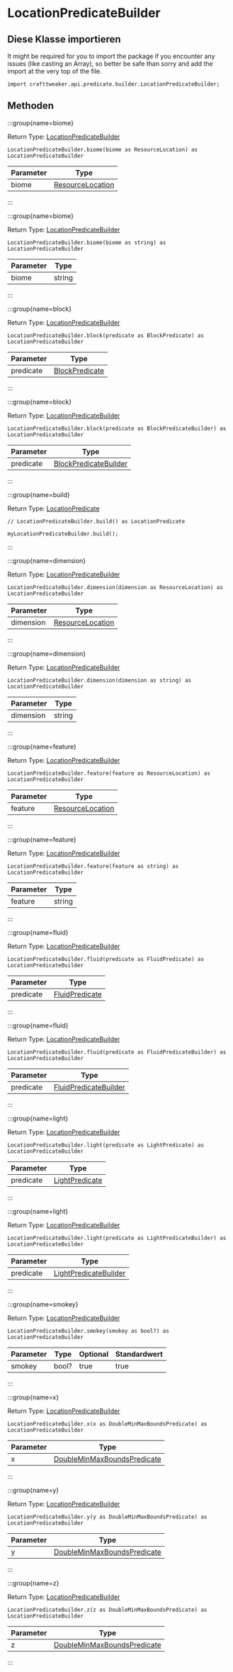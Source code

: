 # LocationPredicateBuilder

## Diese Klasse importieren

It might be required for you to import the package if you encounter any issues (like casting an Array), so better be safe than sorry and add the import at the very top of the file.
```zenscript
import crafttweaker.api.predicate.builder.LocationPredicateBuilder;
```


## Methoden

:::group{name=biome}

Return Type: [LocationPredicateBuilder](/vanilla/api/predicate/builder/LocationPredicateBuilder)

```zenscript
LocationPredicateBuilder.biome(biome as ResourceLocation) as LocationPredicateBuilder
```

| Parameter | Type                                                       |
| --------- | ---------------------------------------------------------- |
| biome     | [ResourceLocation](/vanilla/api/resource/ResourceLocation) |


:::

:::group{name=biome}

Return Type: [LocationPredicateBuilder](/vanilla/api/predicate/builder/LocationPredicateBuilder)

```zenscript
LocationPredicateBuilder.biome(biome as string) as LocationPredicateBuilder
```

| Parameter | Type   |
| --------- | ------ |
| biome     | string |


:::

:::group{name=block}

Return Type: [LocationPredicateBuilder](/vanilla/api/predicate/builder/LocationPredicateBuilder)

```zenscript
LocationPredicateBuilder.block(predicate as BlockPredicate) as LocationPredicateBuilder
```

| Parameter | Type                                                    |
| --------- | ------------------------------------------------------- |
| predicate | [BlockPredicate](/vanilla/api/predicate/BlockPredicate) |


:::

:::group{name=block}

Return Type: [LocationPredicateBuilder](/vanilla/api/predicate/builder/LocationPredicateBuilder)

```zenscript
LocationPredicateBuilder.block(predicate as BlockPredicateBuilder) as LocationPredicateBuilder
```

| Parameter | Type                                                                          |
| --------- | ----------------------------------------------------------------------------- |
| predicate | [BlockPredicateBuilder](/vanilla/api/predicate/builder/BlockPredicateBuilder) |


:::

:::group{name=build}

Return Type: [LocationPredicate](/vanilla/api/predicate/LocationPredicate)

```zenscript
// LocationPredicateBuilder.build() as LocationPredicate

myLocationPredicateBuilder.build();
```

:::

:::group{name=dimension}

Return Type: [LocationPredicateBuilder](/vanilla/api/predicate/builder/LocationPredicateBuilder)

```zenscript
LocationPredicateBuilder.dimension(dimension as ResourceLocation) as LocationPredicateBuilder
```

| Parameter | Type                                                       |
| --------- | ---------------------------------------------------------- |
| dimension | [ResourceLocation](/vanilla/api/resource/ResourceLocation) |


:::

:::group{name=dimension}

Return Type: [LocationPredicateBuilder](/vanilla/api/predicate/builder/LocationPredicateBuilder)

```zenscript
LocationPredicateBuilder.dimension(dimension as string) as LocationPredicateBuilder
```

| Parameter | Type   |
| --------- | ------ |
| dimension | string |


:::

:::group{name=feature}

Return Type: [LocationPredicateBuilder](/vanilla/api/predicate/builder/LocationPredicateBuilder)

```zenscript
LocationPredicateBuilder.feature(feature as ResourceLocation) as LocationPredicateBuilder
```

| Parameter | Type                                                       |
| --------- | ---------------------------------------------------------- |
| feature   | [ResourceLocation](/vanilla/api/resource/ResourceLocation) |


:::

:::group{name=feature}

Return Type: [LocationPredicateBuilder](/vanilla/api/predicate/builder/LocationPredicateBuilder)

```zenscript
LocationPredicateBuilder.feature(feature as string) as LocationPredicateBuilder
```

| Parameter | Type   |
| --------- | ------ |
| feature   | string |


:::

:::group{name=fluid}

Return Type: [LocationPredicateBuilder](/vanilla/api/predicate/builder/LocationPredicateBuilder)

```zenscript
LocationPredicateBuilder.fluid(predicate as FluidPredicate) as LocationPredicateBuilder
```

| Parameter | Type                                                    |
| --------- | ------------------------------------------------------- |
| predicate | [FluidPredicate](/vanilla/api/predicate/FluidPredicate) |


:::

:::group{name=fluid}

Return Type: [LocationPredicateBuilder](/vanilla/api/predicate/builder/LocationPredicateBuilder)

```zenscript
LocationPredicateBuilder.fluid(predicate as FluidPredicateBuilder) as LocationPredicateBuilder
```

| Parameter | Type                                                                          |
| --------- | ----------------------------------------------------------------------------- |
| predicate | [FluidPredicateBuilder](/vanilla/api/predicate/builder/FluidPredicateBuilder) |


:::

:::group{name=light}

Return Type: [LocationPredicateBuilder](/vanilla/api/predicate/builder/LocationPredicateBuilder)

```zenscript
LocationPredicateBuilder.light(predicate as LightPredicate) as LocationPredicateBuilder
```

| Parameter | Type                                                    |
| --------- | ------------------------------------------------------- |
| predicate | [LightPredicate](/vanilla/api/predicate/LightPredicate) |


:::

:::group{name=light}

Return Type: [LocationPredicateBuilder](/vanilla/api/predicate/builder/LocationPredicateBuilder)

```zenscript
LocationPredicateBuilder.light(predicate as LightPredicateBuilder) as LocationPredicateBuilder
```

| Parameter | Type                                                                          |
| --------- | ----------------------------------------------------------------------------- |
| predicate | [LightPredicateBuilder](/vanilla/api/predicate/builder/LightPredicateBuilder) |


:::

:::group{name=smokey}

Return Type: [LocationPredicateBuilder](/vanilla/api/predicate/builder/LocationPredicateBuilder)

```zenscript
LocationPredicateBuilder.smokey(smokey as bool?) as LocationPredicateBuilder
```

| Parameter | Type  | Optional | Standardwert |
| --------- | ----- | -------- | ------------ |
| smokey    | bool? | true     | true         |


:::

:::group{name=x}

Return Type: [LocationPredicateBuilder](/vanilla/api/predicate/builder/LocationPredicateBuilder)

```zenscript
LocationPredicateBuilder.x(x as DoubleMinMaxBoundsPredicate) as LocationPredicateBuilder
```

| Parameter | Type                                                                              |
| --------- | --------------------------------------------------------------------------------- |
| x         | [DoubleMinMaxBoundsPredicate](/vanilla/api/predicate/DoubleMinMaxBoundsPredicate) |


:::

:::group{name=y}

Return Type: [LocationPredicateBuilder](/vanilla/api/predicate/builder/LocationPredicateBuilder)

```zenscript
LocationPredicateBuilder.y(y as DoubleMinMaxBoundsPredicate) as LocationPredicateBuilder
```

| Parameter | Type                                                                              |
| --------- | --------------------------------------------------------------------------------- |
| y         | [DoubleMinMaxBoundsPredicate](/vanilla/api/predicate/DoubleMinMaxBoundsPredicate) |


:::

:::group{name=z}

Return Type: [LocationPredicateBuilder](/vanilla/api/predicate/builder/LocationPredicateBuilder)

```zenscript
LocationPredicateBuilder.z(z as DoubleMinMaxBoundsPredicate) as LocationPredicateBuilder
```

| Parameter | Type                                                                              |
| --------- | --------------------------------------------------------------------------------- |
| z         | [DoubleMinMaxBoundsPredicate](/vanilla/api/predicate/DoubleMinMaxBoundsPredicate) |


:::


